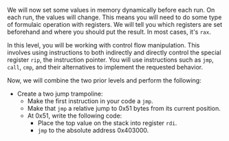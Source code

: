 We will now set some values in memory dynamically before each run. On each run, the values will change. This means you will need to do some type of formulaic operation with registers. We will tell you which registers are set beforehand and where you should put the result. In most cases, it's `rax`.

In this level, you will be working with control flow manipulation. This involves using instructions to both indirectly and directly control the special register `rip`, the instruction pointer. You will use instructions such as `jmp`, `call`, `cmp`, and their alternatives to implement the requested behavior.

Now, we will combine the two prior levels and perform the following:

- Create a two jump trampoline:
  - Make the first instruction in your code a `jmp`.
  - Make that `jmp` a relative jump to 0x51 bytes from its current position.
  - At 0x51, write the following code:
    - Place the top value on the stack into register `rdi`.
    - `jmp` to the absolute address 0x403000.
